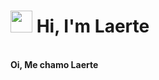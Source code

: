 # <img src="https://cdn.jsdelivr.net/gh/Th3Wall/assets-cdn/PersonalGithubReadme/HandGreet.gif" width="35px" height="35px" />&nbsp;<b>Hi, I'm Laerte</b>
<br>
<b>Oi, Me chamo Laerte</b>
